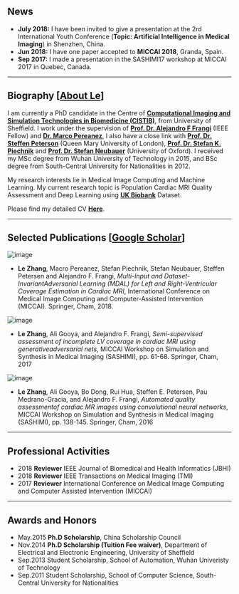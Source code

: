 ## News

*   **July 2018:** I have been invited to give a presentation at the 2rd International Youth Conference (**Topic: Artificial Intelligence in Medical Imaging**) in Shenzhen, China.
*   **Jun 2018:** I have one paper accepted to **MICCAI 2018**, Granda, Spain.
*   **Sep 2017:** I made a presentation in the SASHIMI17 workshop at MICCAI 2017 in Quebec, Canada.

-----------------------------------------------------------------------------------

## Biography [[About Le](https://about.me/l.zhang)]

I am currently a PhD candidate in the Centre of **[Computational Imaging and Simulation Technologies in Biomedicine (CISTIB)](http://www.cistib.org/)**, from University of Sheffield. I work under the supervision of **[Prof. Dr. Alejandro F Frangi](http://www.cistib.org/afrangi/)** (IEEE Fellow) and **[Dr. Marco Pereanez](https://scholar.google.com.hk/citations?hl=en&user=LsKzGqkAAAAJ&view_op=list_works&sortby=pubdate)**, I also have a close link with **[Prof. Dr. Steffen Peterson](https://www.qmul.ac.uk/whri/people/academic-staff/items/petersensteffen.html)** (Queen Mary University of London), **[Prof. Dr. Stefan K. Piechnik](https://www.rdm.ox.ac.uk/people/stefan-piechnik)** and **[Prof. Dr. Stefan Neubauer](https://www.rdm.ox.ac.uk/people/stefan-neubauer)** (University of Oxford). I received my MSc degree from Wuhan University of Technology in 2015, and BSc degree from South-Central University for Nationalities in 2012.  

My research interests lie in Medical Image Computing and Machine Learning. My current research topic is Population Cardiac MRI Quality Assessment and Deep Learning using **[UK Biobank](http://www.ukbiobank.ac.uk/)** Dataset.  

Please find my detailed CV **[Here](https://andrewsenius.github.io/l.zhang/images/CV.pdf)**.

-----------------------------------------------------------------------------------

## Selected Publications [[Google Scholar](https://scholar.google.com.hk/citations?user=eFrU7bMAAAAJ&hl=en)]

![image](https://andrewsenius.github.io/l.zhang/images/MICCAI2018.jpg)

*   **Le Zhang**, Macro Pereanez, Stefan Piechnik, Stefan Neubauer, Steffen Petersen and Alejandro F. Frangi, _Multi-Input and Dataset-InvariantAdversarial Learning (MDAL) for Left and Right-Ventricular Coverage Estimation in Cardiac MRI_, International Conference on Medical Image Computing and Computer-Assisted Intervention (MICCAI). Springer, Cham, 2018.

![image](https://andrewsenius.github.io/l.zhang/images/SASHIMI2017.jpg)

*   **Le Zhang**, Ali Gooya, and Alejandro F. Frangi, _Semi-supervised assessment of incomplete LV coverage in cardiac MRI using generativeadversarial nets_, MICCAI Workshop on Simulation and Synthesis in Medical Imaging (SASHIMI), pp. 61-68. Springer, Cham, 2017

![image](https://andrewsenius.github.io/l.zhang/images/SASHIMI2016.jpg)

*   **Le Zhang**, Ali Gooya, Bo Dong, Rui Hua, Steffen E. Petersen, Pau Medrano-Gracia, and Alejandro F. Frangi, _Automated quality assessmentof cardiac MR images using convolutional neural networks_, MICCAI Workshop on Simulation and Synthesis in Medical Imaging (SASHIMI), pp. 138-145. Springer, Cham, 2016

-----------------------------------------------------------------------------------

## Professional Activities

*   2018 **Reviewer** IEEE Journal of Biomedical and Health Informatics (JBHI)
*   2018 **Reviewer** IEEE Transactions on Medical Imaging (TMI)
*   2017 **Reviewer** International Conference on Medical Image Computing and Computer Assisted Intervention (MICCAI)

-----------------------------------------------------------------------------------

## Awards and Honors

*   May.2015 **Ph.D Scholarship**, China Scholarship Council
*   Nov.2014 **Ph.D Scholarship (Tuition Fee waiver)**, Department of Electrical and Electronic Engineering, University of Sheffield
*   Sep.2013 Student Scholarship, School of Automation, Wuhan Univeristy of Technology
*   Sep.2011 Student Scholarship, School of Computer Science, South-Central University for Nationalities
